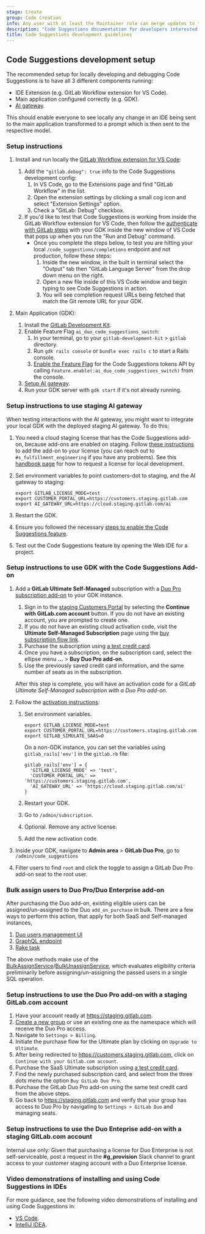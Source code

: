 ```yaml
---
stage: Create
group: Code Creation
info: Any user with at least the Maintainer role can merge updates to this content. For details, see https://docs.gitlab.com/ee/development/development_processes.html#development-guidelines-review.
description: "Code Suggestions documentation for developers interested in contributing features or bugfixes."
title: Code Suggestions development guidelines
---
```


## Code Suggestions development setup

The recommended setup for locally developing and debugging Code Suggestions is to have all 3 different components running:

- IDE Extension (e.g. GitLab Workflow extension for VS Code).
- Main application configured correctly (e.g. GDK).
- [AI gateway](https://gitlab.com/gitlab-org/modelops/applied-ml/code-suggestions/ai-assist).

This should enable everyone to see locally any change in an IDE being sent to the main application transformed to a prompt which is then sent to the respective model.

### Setup instructions

1. Install and run locally the [GitLab Workflow extension for VS Code](https://gitlab.com/gitlab-org/gitlab-vscode-extension/-/blob/main/CONTRIBUTING.md#configuring-development-environment):
   1. Add the `"gitlab.debug": true` info to the Code Suggestions development config:
      1. In VS Code, go to the Extensions page and find "GitLab Workflow" in the list.
      1. Open the extension settings by clicking a small cog icon and select "Extension Settings" option.
      1. Check a "GitLab: Debug" checkbox.
   1. If you'd like to test that Code Suggestions is working from inside the GitLab Workflow extension for VS Code, then follow the [authenticate with GitLab steps](../../editor_extensions/visual_studio_code/setup.md#authenticate-with-gitlab) with your GDK inside the new window of VS Code that pops up when you run the "Run and Debug" command.
      - Once you complete the steps below, to test you are hitting your local `/code_suggestions/completions` endpoint and not production, follow these steps:
        1. Inside the new window, in the built in terminal select the "Output" tab then "GitLab Language Server" from the drop down menu on the right.
        1. Open a new file inside of this VS Code window and begin typing to see Code Suggestions in action.
        1. You will see completion request URLs being fetched that match the Git remote URL for your GDK.

1. Main Application (GDK):
   1. Install the [GitLab Development Kit](https://gitlab.com/gitlab-org/gitlab-development-kit/-/blob/main/doc/index.md#one-line-installation).
   1. Enable Feature Flag `ai_duo_code_suggestions_switch`:
      1. In your terminal, go to your `gitlab-development-kit` > `gitlab` directory.
      1. Run `gdk rails console` or `bundle exec rails c` to start a Rails console.
      1. [Enable the Feature Flag](../../administration/feature_flags.md#enable-or-disable-the-feature) for the Code Suggestions tokens API by calling `Feature.enable(:ai_duo_code_suggestions_switch)` from the console.
   1. [Setup AI gateway](../ai_features/_index.md#required-install-ai-gateway).
   1. Run your GDK server with `gdk start` if it's not already running.

### Setup instructions to use staging AI gateway

When testing interactions with the AI gateway, you might want to integrate your local GDK
with the deployed staging AI gateway. To do this:

1. You need a cloud staging license that has the Code Suggestions add-on,
   because add-ons are enabled on staging. Follow [these instructions](#setup-instructions-to-use-gdk-with-the-code-suggestions-add-on) to add the add-on to your license (you can reach out to `#s_fulfillment_engineering` if you have any problems). See this [handbook page](https://handbook.gitlab.com/handbook/developer-onboarding/#working-on-gitlab-ee-developer-licenses) for how to request a license for local development.
1. Set environment variables to point customers-dot to staging, and the AI gateway to staging:

   ```shell
   export GITLAB_LICENSE_MODE=test
   export CUSTOMER_PORTAL_URL=https://customers.staging.gitlab.com
   export AI_GATEWAY_URL=https://cloud.staging.gitlab.com/ai
   ```

1. Restart the GDK.
1. Ensure you followed the necessary [steps to enable the Code Suggestions feature](../../user/project/repository/code_suggestions/index.md).
1. Test out the Code Suggestions feature by opening the Web IDE for a project.

### Setup instructions to use GDK with the Code Suggestions Add-on

1. Add a **GitLab Ultimate Self-Managed** subscription with a [Duo Pro subscription add-on](../../subscriptions/subscription-add-ons.md) to your GDK instance.

   1. Sign in to the [staging Customers Portal](https://customers.staging.gitlab.com) by selecting the **Continue with GitLab.com account** button.
      If you do not have an existing account, you are prompted to create one.
   1. If you do not have an existing cloud activation code, visit the **Ultimate Self-Managed Subscription** page using the [buy subscription flow link](https://gitlab.com/gitlab-org/customers-gitlab-com/-/blob/8aa922840091ad5c5d96ada43d0065a1b6198841/doc/flows/buy_subscription.md).
   1. Purchase the subscription using [a test credit card](https://gitlab.com/gitlab-org/customers-gitlab-com/#testing-credit-card-information).
   1. Once you have a subscription, on the subscription card, select the ellipse menu **...** > **Buy Duo Pro add-on**.
   1. Use the previously saved credit card information, and the same number of seats as in the subscription.

   After this step is complete, you will have an activation code for a _GitLab Ultimate Self-Managed subscription with a Duo Pro add-on_.

1. Follow the [activation instructions](https://gitlab.com/gitlab-org/customers-gitlab-com/-/blob/main/doc/license/cloud_license.md?ref_type=heads#testing-activation):

   1. Set environment variables.

      ```shell
      export GITLAB_LICENSE_MODE=test
      export CUSTOMER_PORTAL_URL=https://customers.staging.gitlab.com
      export GITLAB_SIMULATE_SAAS=0
      ```

      On a non-GDK instance, you can set the variables using `gitlab_rails['env']` in the `gitlab.rb` file:

      ```shell
      gitlab_rails['env'] = {
        'GITLAB_LICENSE_MODE' => 'test',
        'CUSTOMER_PORTAL_URL' => 'https://customers.staging.gitlab.com',
        'AI_GATEWAY_URL' => 'https://cloud.staging.gitlab.com/ai'
      }
      ```

   1. Restart your GDK.
   1. Go to `/admin/subscription`.
   1. Optional. Remove any active license.
   1. Add the new activation code.

1. Inside your GDK, navigate to **Admin area** > **GitLab Duo Pro**, go to `/admin/code_suggestions`
1. Filter users to find `root` and click the toggle to assign a GitLab Duo Pro add-on seat to the root user.

### Bulk assign users to Duo Pro/Duo Enterprise add-on

After purchasing the Duo add-on, existing eligible users can be assigned/un-assigned to the Duo `add_on_purchase` in bulk. There are a few ways to perform this action, that apply for both SaaS and Self-managed instances,

1. [Duo users management UI](../../subscriptions/subscription-add-ons.md#assign-gitlab-duo-seats)
1. [GraphQL endpoint](../../api/graphql/assign_gitlab_duo_seats.md)
1. [Rake task](../../raketasks/user_management.md#bulk-assign-users-to-gitlab-duo-pro)

The above methods make use of the [BulkAssignService](https://gitlab.com/gitlab-org/gitlab/-/blob/master/ee/app/services/gitlab_subscriptions/duo/bulk_assign_service.rb)/[BulkUnassignService](https://gitlab.com/gitlab-org/gitlab/-/blob/master/ee/app/services/gitlab_subscriptions/duo/bulk_unassign_service.rb), which evaluates eligibility criteria preliminarily before assigning/un-assigning the passed users in a single SQL operation.

### Setup instructions to use the Duo Pro add-on with a **staging** GitLab.com account

1. Have your account ready at <https://staging.gitlab.com>.
1. [Create a new group](../../user/group/index.md#create-a-group) or use an existing one as the namespace which will receive the Duo Pro access.
1. Navigate to `Settings > Billing`.
1. Initiate the purchase flow for the Ultimate plan by clicking on `Upgrade to Ultimate`.
1. After being redirected to <https://customers.staging.gitlab.com>, click on `Continue with your Gitlab.com account`.
1. Purchase the SaaS Ultimate subscription using [a test credit card](https://gitlab.com/gitlab-org/customers-gitlab-com#testing-credit-card-information).
1. Find the newly purchased subscription card, and select from the three dots menu the option `Buy GitLab Duo Pro`.
1. Purchase the GitLab Duo Pro add-on using the same test credit card from the above steps.
1. Go back to <https://staging.gitlab.com> and verify that your group has access to Duo Pro by navigating to `Settings > GitLab Duo` and managing seats.

### Setup instructions to use the Duo Enteprise add-on with a **staging** GitLab.com account

Internal use only: Given that purchasing a license for Duo Enterprise is not self-serviceable, post a request in the **#g_provision** Slack channel to grant access to your customer staging account with a Duo Enterprise license.

### Video demonstrations of installing and using Code Suggestions in IDEs

<i class="fa fa-youtube-play youtube" aria-hidden="true"></i>
For more guidance, see the following video demonstrations of installing
and using Code Suggestions in:

- [VS Code](https://www.youtube.com/watch?v=bJ7g9IEa48I).
  <!-- Video published on 2024-09-03 -->
- [IntelliJ IDEA](https://www.youtube.com/watch?v=WE9agcnGT6A).
  <!-- Video published on 2024-09-03 -->
